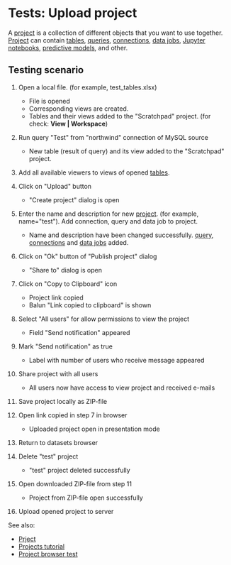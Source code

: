 <!-- TITLE: Tests: Upload project -->
<!-- SUBTITLE: -->

# Tests: Upload project

A [project](project.md) is a collection of different objects that you want to use together. 
[Project](project.md) can contain [tables](table.md), [queries](../access/data-query.md), 
[connections](../access/data-connection.md), [data jobs](../access/data-job.md), 
[Jupyter notebooks](../compute/jupyter-notebook.md), [predictive models](../learn/predictive-modeling.md), and other.

## Testing scenario


1. Open a local file. (for example, test_tables.xlsx) 
   * File is opened 
   * Corresponding views are created. 
   * Tables and their views added to the "Scratchpad" project. (for check: **View | Workspace**)

1. Run query "Test" from "northwind" connection of MySQL source
   * New table (result of query) and its view added to the "Scratchpad" project. 

1. Add all available viewers to views of opened [tables](table.md). 

1. Click on "Upload" button
   * "Create project" dialog is open

1. Enter the name and description for new [project](project.md). (for example, name="test"). 
   Add connection, query and data job to project. 
   * Name and description have been changed successfully. [query](../access/data-query.md), 
     [connections](../access/data-connection.md) and [data jobs](../access/data-job.md) added.

1. Click on "Ok" button of "Publish project" dialog
   * "Share to" dialog is open

1. Click on "Copy to Clipboard" icon 
   * Project link copied
   * Balun "Link copied to clipboard" is shown

1. Select "All users" for allow permissions to view the project 
   * Field "Send notification" appeared
   
1. Mark "Send notification" as true
   * Label with number of users who receive message appeared
   
1. Share project with all users
   * All users now have access to view project and received e-mails

1. Save project locally as ZIP-file
   
1. Open link copied in step 7 in browser
   * Uploaded project open in presentation mode
   
1. Return to datasets browser

1. Delete "test" project
   * "test" project deleted successfully 
   
1. Open downloaded ZIP-file from step 11
   * Project from ZIP-file open successfully 
   
1. Upload opened project to server
   
See also:
 * [Prject](project.md)
 * [Projects tutorial](../_internal/tutorials/projects.md)
 * [Project browser test](../tests/project-browser-test.md)
 